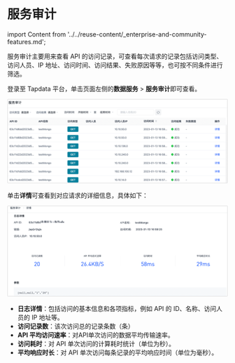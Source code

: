 # 服务审计

import Content from '../../reuse-content/_enterprise-and-community-features.md';

<Content />

服务审计主要用来查看 API 的访问记录，可查看每次请求的记录包括访问类型、访问人员、IP 地址、访问时间、访问结果、失败原因等等，也可按不同条件进行筛选。

登录至 Tapdata 平台，单击页面左侧的**数据服务** > **服务审计**即可查看。

![](../../images/audit_api_1.png)



单击**详情**可查看到对应请求的详细信息，具体如下：

![](../../images/audit_api_2.png)

- **日志详情**：包括访问的基本信息和各项指标，例如 API 的 ID、名称、访问人员的 IP 地址等。
- **访问记录数**：该次访问总的记录条数（条）
- **API 平均访问速率**：对API单次访问的数据平均传输速率。
- **访问耗时**：对 API 单次访问的计算耗时统计（单位为秒）。
- **平均响应时长**：对 API 单次访问每条记录的平均响应时间（单位为毫秒）。